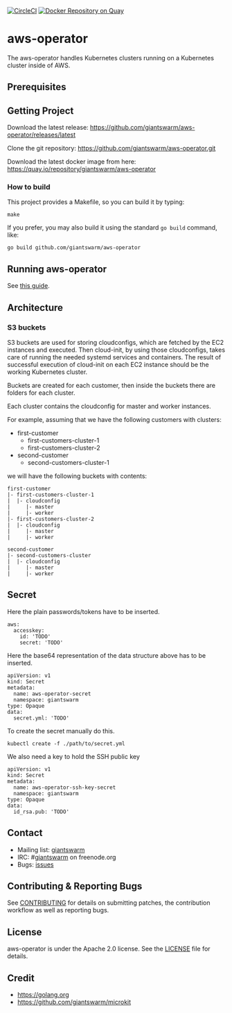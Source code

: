 [![CircleCI](https://circleci.com/gh/giantswarm/aws-operator.svg?&style=shield&circle-token=8f0fe6ad08c090afa36c35ba5d926ac6ffe797e8)](https://circleci.com/gh/giantswarm/aws-operator) [![Docker Repository on Quay](https://quay.io/repository/giantswarm/aws-operator/status "Docker Repository on Quay")](https://quay.io/repository/giantswarm/aws-operator)


# aws-operator

The aws-operator handles Kubernetes clusters running on a Kubernetes cluster
inside of AWS.


## Prerequisites


## Getting Project

Download the latest release:
https://github.com/giantswarm/aws-operator/releases/latest

Clone the git repository: https://github.com/giantswarm/aws-operator.git

Download the latest docker image from here:
https://quay.io/repository/giantswarm/aws-operator


### How to build

This project provides a Makefile, so you can build it by typing:

```
make
```

If you prefer, you may also build it using the standard `go build` command,
like:

```
go build github.com/giantswarm/aws-operator
```


## Running aws-operator

See [this guide][examples-local].

[examples-local]: https://github.com/giantswarm/aws-operator/blob/master/examples/local


## Architecture


### S3 buckets

S3 buckets are used for storing cloudconfigs, which are fetched by the EC2
instances and executed. Then cloud-init, by using those cloudconfigs, takes
care of running the needed systemd services and containers. The result of
successful execution of cloud-init on each EC2 instance should be the working
Kubernetes cluster.

Buckets are created for each customer, then inside the buckets there are
folders for each cluster.

Each cluster contains the cloudconfig for master and worker instances.

For example, assuming that we have the following customers with clusters:

- first-customer
  - first-customers-cluster-1
  - first-customers-cluster-2
- second-customer
  - second-customers-cluster-1

we will have the following buckets with contents:

```
first-customer
|- first-customers-cluster-1
|  |- cloudconfig
|     |- master
|     |- worker
|- first-customers-cluster-2
|  |- cloudconfig
|     |- master
|     |- worker

second-customer
|- second-customers-cluster
|  |- cloudconfig
|     |- master
|     |- worker

```

## Secret

Here the plain passwords/tokens have to be inserted.
```
aws:
  accesskey:
    id: 'TODO'
    secret: 'TODO'
```

Here the base64 representation of the data structure above has to be inserted.
```
apiVersion: v1
kind: Secret
metadata:
  name: aws-operator-secret
  namespace: giantswarm
type: Opaque
data:
  secret.yml: 'TODO'
```

To create the secret manually do this.
```
kubectl create -f ./path/to/secret.yml
```

We also need a key to hold the SSH public key

```
apiVersion: v1
kind: Secret
metadata:
  name: aws-operator-ssh-key-secret
  namespace: giantswarm
type: Opaque
data:
  id_rsa.pub: 'TODO'
```

## Contact

- Mailing list: [giantswarm](https://groups.google.com/forum/!forum/giantswarm)
- IRC: #[giantswarm](irc://irc.freenode.org:6667/#giantswarm) on freenode.org
- Bugs: [issues](https://github.com/giantswarm/aws-operator/issues)

## Contributing & Reporting Bugs

See [CONTRIBUTING](CONTRIBUTING.md) for details on submitting patches, the
contribution workflow as well as reporting bugs.

## License

aws-operator is under the Apache 2.0 license. See the [LICENSE](LICENSE) file
for details.

## Credit
- https://golang.org
- https://github.com/giantswarm/microkit
